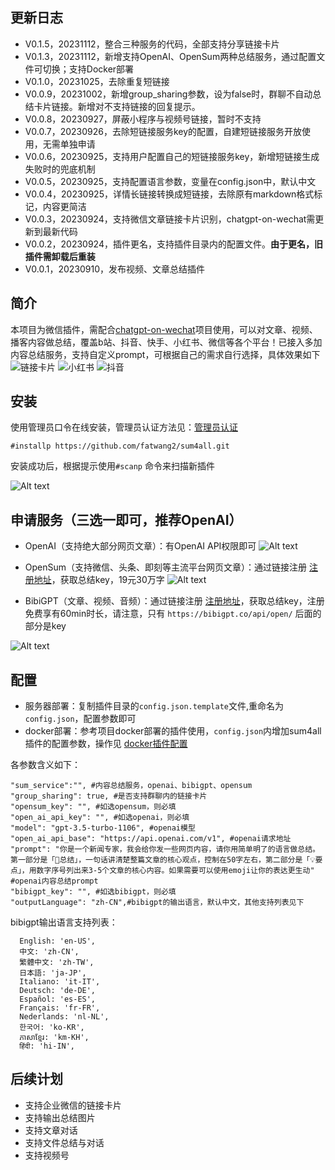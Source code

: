## 更新日志
- V0.1.5，20231112，整合三种服务的代码，全部支持分享链接卡片
- V0.1.3，20231112，新增支持OpenAI、OpenSum两种总结服务，通过配置文件可切换；支持Docker部署
- V0.1.0，20231025，去除重复短链接
- V0.0.9，20231002，新增group_sharing参数，设为false时，群聊不自动总结卡片链接。新增对不支持链接的回复提示。
- V0.0.8，20230927，屏蔽小程序与视频号链接，暂时不支持
- V0.0.7，20230926，去除短链接服务key的配置，自建短链接服务开放使用，无需单独申请
- V0.0.6，20230925，支持用户配置自己的短链接服务key，新增短链接生成失败时的兜底机制
- V0.0.5，20230925，支持配置语言参数，变量在config.json中，默认中文
- V0.0.4，20230925，详情长链接转换成短链接，去除原有markdown格式标记，内容更简洁
- V0.0.3，20230924，支持微信文章链接卡片识别，chatgpt-on-wechat需更新到最新代码
- V0.0.2，20230924，插件更名，支持插件目录内的配置文件。**由于更名，旧插件需卸载后重装**
- V0.0.1，20230910，发布视频、文章总结插件

## 简介
本项目为微信插件，需配合[chatgpt-on-wechat](https://github.com/zhayujie/chatgpt-on-wechat)项目使用，可以对文章、视频、播客内容做总结，覆盖b站、抖音、快手、小红书、微信等各个平台！已接入多加内容总结服务，支持自定义prompt，可根据自己的需求自行选择，具体效果如下
![链接卡片](picture/image-6.png)
![小红书](picture/image.png)
![抖音](picture/%E6%8A%96%E9%9F%B3.png)

## 安装
使用管理员口令在线安装，管理员认证方法见：[管理员认证](https://github.com/zhayujie/chatgpt-on-wechat/tree/master/plugins/godcmd)
```
#installp https://github.com/fatwang2/sum4all.git
```
安装成功后，根据提示使用`#scanp` 命令来扫描新插件

![Alt text](picture/image-4.png)

## 申请服务（三选一即可，推荐OpenAI）
- OpenAI（支持绝大部分网页文章）：有OpenAI API权限即可
![Alt text](picture/openai.png)

- OpenSum（支持微信、头条、即刻等主流平台网页文章）：通过链接注册 [注册地址](https://open.chatsum.ai/#/guide/apply?id=%e7%94%b3%e8%af%b7-api_key)，获取总结key，19元30万字
![Alt text](picture/opensum.png)

- BibiGPT（文章、视频、音频）：通过链接注册 [注册地址](https://bibigpt.co/r/tfcGVE)，获取总结key，注册免费享有60min时长，请注意，只有 `https://bibigpt.co/api/open/` 后面的部分是key

![Alt text](picture/image-3.png)
## 配置
- 服务器部署：复制插件目录的`config.json.template`文件,重命名为`config.json`，配置参数即可
- docker部署：参考项目docker部署的插件使用，`config.json`内增加sum4all插件的配置参数，操作见 [docker插件配置](https://github.com/zhayujie/chatgpt-on-wechat#3-%E6%8F%92%E4%BB%B6%E4%BD%BF%E7%94%A8)

各参数含义如下：
```
"sum_service":"", #内容总结服务，openai、bibigpt、opensum
"group_sharing": true, #是否支持群聊内的链接卡片
"opensum_key": "", #如选opensum，则必填
"open_ai_api_key": "", #如选openai，则必填
"model": "gpt-3.5-turbo-1106", #openai模型
"open_ai_api_base": "https://api.openai.com/v1", #openai请求地址
"prompt": "你是一个新闻专家，我会给你发一些网页内容，请你用简单明了的语言做总结。第一部分是「📌总结」，一句话讲清楚整篇文章的核心观点，控制在50字左右，第二部分是「💡要点」，用数字序号列出来3-5个文章的核心内容。如果需要可以使用emoji让你的表达更生动" #openai内容总结prompt
"bibigpt_key": "", #如选bibigpt，则必填
"outputLanguage": "zh-CN",#bibigpt的输出语言，默认中文，其他支持列表见下
```
bibigpt输出语言支持列表：
```
  English: 'en-US',
  中文: 'zh-CN',
  繁體中文: 'zh-TW',
  日本語: 'ja-JP',
  Italiano: 'it-IT',
  Deutsch: 'de-DE',
  Español: 'es-ES',
  Français: 'fr-FR',
  Nederlands: 'nl-NL',
  한국어: 'ko-KR',
  ភាសាខ្មែរ: 'km-KH',
  हिंदी: 'hi-IN',
```


## 后续计划
- 支持企业微信的链接卡片
- 支持输出总结图片
- 支持文章对话
- 支持文件总结与对话
- 支持视频号

